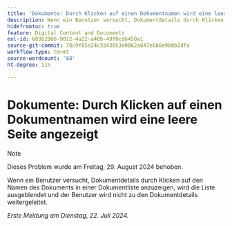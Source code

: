 ```yaml
---
title: 'Dokumente: Durch Klicken auf einen Dokumentnamen wird eine leere Seite angezeigt.'
description: Wenn ein Benutzer versucht, Dokumentdetails durch Klicken auf den Namen des Dokuments in einer Dokumentliste anzuzeigen, wird die Liste ausgeblendet und der Benutzer wird nicht zu den Dokumentdetails weitergeleitet.
hidefromtoc: true
feature: Digital Content and Documents
exl-id: 683b2066-9812-4a22-a40b-49f0cd6450a1
source-git-commit: 78c9f85a24c3343053e0862a847e6b6e9b0b2dfa
workflow-type: tm+mt
source-wordcount: '88'
ht-degree: 11%

---
```


# Dokumente: Durch Klicken auf einen Dokumentnamen wird eine leere Seite angezeigt


>[!NOTE]
>
>Dieses Problem wurde am Freitag, 29. August 2024 behoben.


Wenn ein Benutzer versucht, Dokumentdetails durch Klicken auf den Namen des Dokuments in einer Dokumentliste anzuzeigen, wird die Liste ausgeblendet und der Benutzer wird nicht zu den Dokumentdetails weitergeleitet.

_Erste Meldung am Dienstag, 22. Juli 2024._
